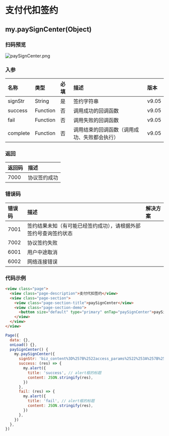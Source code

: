 # 支付代扣签约
## my.paySignCenter(Object)
### 扫码预览
![paySignCenter.png](https://cache.amap.com/ecology/tool/miniapp/1563441308555.png)
### 入参
| 名称 | 类型 | 必填 | 描述 | 版本 |
| :--- | :--- | :--- | :--- | :--- |
| signStr | String | 是 | 签约字符串 | v9.05 |
| success | Function | 否 | 调用成功的回调函数 | v9.05 |
| fail | Function | 否 | 调用失败的回调函数 | v9.05 |
| complete | Function | 否 | 调用结束的回调函数（调用成功、失败都会执行） | v9.05 |

### 返回

| 返回码 | 描述 |
| :--- | :--- |
| 7000 | 协议签约成功 |

### 错误码

| 错误码 | 描述 | 解决方案 |
| :--- | :--- | :--- |
| 7001 | 签约结果未知（有可能已经签约成功），请根据外部签约号查询签约状态 |
| 7002 | 协议签约失败 |
| 6001 | 用户中途取消 |
| 6002 | 网络连接错误 |

### 代码示例

```html
<view class="page">
  <view class="page-description">支付代扣签约</view>
  <view class="page-section">
    <view class="page-section-title">paySignCenter</view>
    <view class="page-section-demo">
      <button size="default" type="primary" onTap="paySignCenter">paySignCenter</button>
    </view>
  </view>
</view>
```

```javascript
Page({
  data: {},
  onLoad() {},
  paySignCenter() {
    my.paySignCenter({
      signStr: 'biz_content%3D%257B%2522access_params%2522%253A%257B%2522channel%2522%253A%2522ALIPAYAPP%2522%257D%252C%2522external_agreement_no%2522%253A%2522xidong___2317%2522%252C%2522external_logon_id%2522%253A%252213852852877%2522%252C%2522personal_product_code%2522%253A%2522GENERAL_WITHHOLDING_P%2522%252C%2522product_code%2522%253A%2522GENERAL_WITHHOLDING%2522%252C%2522sign_scene%2522%253A%2522INDUSTRY%257CCARRENTAL%2522%252C%2522third_party_type%2522%253A%2522PARTNER%2522%257D%26sign%3Df3pjBDTRftOwXWnCqAMAnkBfGTFlcMmZI8hEgmV6uREZRXVDuLsSjD8WO%252FeZ1fjDG8GqVO9t1AN7q6yCUHKX%252Bw%252FE7efXwpVDWldr4iVuXDtNd3UJDJUiRJhIm6b73czWacVzm1XIery%252F2DyKI2y08tBf5NNWuQCC3d%252FITxziTl8%253D%26timestamp%3D2017-06-27%2B14%253A44%253A00%26sign_type%3DRSA%26notify_url%3Dhttp%253A%252F%252Fapi.test.alipay.net%252Fatinterface%252Freceive_notify.htm%26charset%3DUTF-8%26app_id%3D2017060101317939%26method%3Dalipay.user.agreement.page.sign%26return_url%3Dhttp%253A%252F%252Fapi.test.alipay.net%252Fatinterface%252Freceive_notify.htm%26version%3D1.0',
      success: (res) => {
        my.alert({
          title: 'success', // alert框的标题
          content: JSON.stringify(res),
        })
      },
      fail: (res) => {
        my.alert({
          title: 'fail', // alert框的标题
          content: JSON.stringify(res),
        })
      },
    })
  },
})
```
